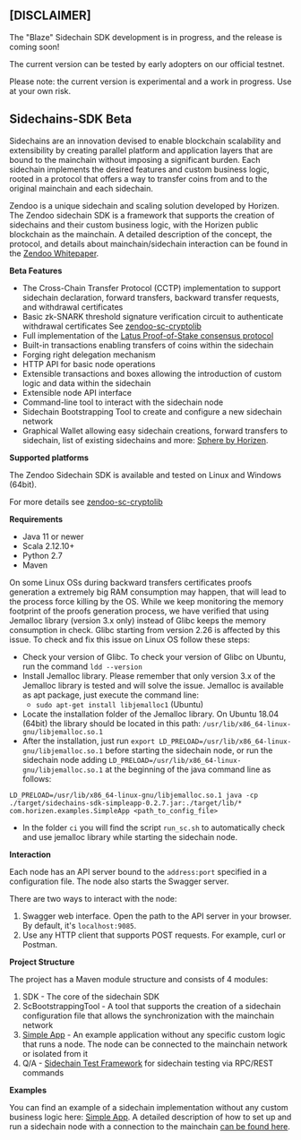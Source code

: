 **[DISCLAIMER]**
-------------------

The "Blaze" Sidechain SDK development is in progress, and the release is coming soon!

The current version can be tested by early adopters on our official testnet.

Please note: the current version is experimental and a work in progress. Use at your own risk.

**Sidechains-SDK Beta**
-------------------
Sidechains are an innovation devised to enable blockchain scalability and extensibility by creating parallel platform and application layers that are bound to the mainchain without imposing a significant burden. Each sidechain implements the desired features and custom business logic, rooted in a protocol that offers a way to transfer coins from and to the original mainchain and each sidechain.

Zendoo is a unique sidechain and scaling solution developed by Horizen. The Zendoo sidechain SDK is a framework that supports the creation of sidechains and their custom business logic, with the Horizen public blockchain as the mainchain. A detailed description of the concept, the protocol, and details about mainchain/sidechain interaction can be found in the [Zendoo Whitepaper](https://www.horizen.global/assets/files/Horizen-Sidechain-Zendoo-A_zk-SNARK-Verifiable-Cross-Chain-Transfer-Protocol.pdf).

**Beta Features**

* The Cross-Chain Transfer Protocol (CCTP) implementation to support sidechain declaration, forward transfers, backward transfer requests, and withdrawal certificates
* Basic zk-SNARK threshold signature verification circuit to authenticate withdrawal certificates See [zendoo-sc-cryptolib](https://github.com/HorizenOfficial/zendoo-sc-cryptolib)
* Full implementation of the [Latus Proof-of-Stake consensus protocol](https://www.horizen.global/assets/files/Horizen-Sidechain-Zendoo-A_zk-SNARK-Verifiable-Cross-Chain-Transfer-Protocol.pdf)
* Built-in transactions enabling transfers of coins within the sidechain
* Forging right delegation mechanism
* HTTP API for basic node operations
* Extensible transactions and boxes allowing the introduction of custom logic and data within the sidechain
* Extensible node API interface
* Command-line tool to interact with the sidechain node
* Sidechain Bootstrapping Tool to create and configure a new sidechain network
* Graphical Wallet allowing easy sidechain creations, forward transfers to sidechain, list of existing sidechains and more: [Sphere by Horizen](https://github.com/HorizenOfficial/Sphere_by_Horizen_Sidechain_Testnet/releases/tag/desktop-v2.0.0-beta-sidechain-testnet).

**Supported platforms**

The Zendoo Sidechain SDK is available and tested on Linux and Windows (64bit).

For more details see [zendoo-sc-cryptolib](https://github.com/HorizenOfficial/zendoo-sc-cryptolib)

**Requirements**

* Java 11 or newer
* Scala 2.12.10+
* Python 2.7
* Maven

On some Linux OSs during backward transfers certificates proofs generation a extremely big RAM consumption may happen, that will lead to the process force killing by the OS.
While we keep monitoring the memory footprint of the proofs generation process, we have verified that using Jemalloc library (version 3.x only) instead of Glibc keeps the memory consumption in check. Glibc starting from version 2.26 is affected by this issue. To check and fix this issue on Linux OS follow these steps:
 - Check your version of Glibc. To check your version of Glibc on Ubuntu, run the command `ldd --version`
 - Install Jemalloc library. Please remember that only version 3.x of the Jemalloc library is tested and will solve the issue. Jemalloc is available as apt package, just execute the command line:
	 - `sudo apt-get install libjemalloc1` (Ubuntu)
 - Locate the installation folder of the Jemalloc library. On Ubuntu 18.04 (64bit) the library should be located in this path: `/usr/lib/x86_64-linux-gnu/libjemalloc.so.1`
 - After the installation, just run `export LD_PRELOAD=/usr/lib/x86_64-linux-gnu/libjemalloc.so.1` before starting the sidechain node, or run the sidechain node adding `LD_PRELOAD=/usr/lib/x86_64-linux-gnu/libjemalloc.so.1` at the beginning of the java command line as follows:

```
LD_PRELOAD=/usr/lib/x86_64-linux-gnu/libjemalloc.so.1 java -cp ./target/sidechains-sdk-simpleapp-0.2.7.jar:./target/lib/* com.horizen.examples.SimpleApp <path_to_config_file>
```
 - In the folder `ci` you will find the script `run_sc.sh` to automatically check and use jemalloc library while starting the sidechain node. 

**Interaction**

Each node has an API server bound to the `address:port` specified in a configuration file. The node also starts the Swagger server.

There are two ways to interact with the node:
1. Swagger web interface. Open the path to the API server in your browser. By default, it's `localhost:9085`.
2. Use any HTTP client that supports POST requests. For example, curl or Postman.

**Project Structure**

The project has a Maven module structure and consists of 4 modules:
1) SDK - The core of the sidechain SDK
2) ScBootstrappingTool - A tool that supports the creation of a sidechain configuration file that allows the synchronization with the mainchain network
3) [Simple App](examples/simpleapp/README.md) - An example application without any specific custom logic that runs a node. The node can be connected to the mainchain network or isolated from it
4) Q/A - [Sidechain Test Framework](qa/README.md) for sidechain testing via RPC/REST commands

**Examples**

You can find an example of a sidechain implementation without any custom business logic here: [Simple App](examples/simpleapp/README.md). A detailed description of how to set up and run a sidechain node with a connection to the mainchain [can be found here](examples/simpleapp/mc_sc_workflow_example.md).
